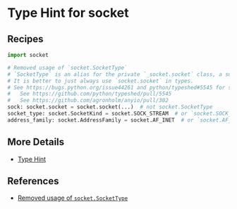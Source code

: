 # Type Hint for socket

## Recipes

```python
import socket

# Removed usage of `socket.SocketType`
# `SocketType` is an alias for the private `_socket.socket` class, a superclass of `socket.socket`.
# It is better to just always use `socket.socket` in types.
# See https://bugs.python.org/issue44261 and python/typeshed#5545 for some context.
#   See https://github.com/python/typeshed/pull/5545
#   See https://github.com/agronholm/anyio/pull/302
sock: socket.socket = socket.socket(...)  # not socket.SocketType
socket_type: socket.SocketKind = socket.SOCK_STREAM  # or `socket.SOCK_DGRAM`
address_family: socket.AddressFamily = socket.AF_INET  # or `socket.AF_INET6`
```

## More Details

- [Type Hint](https://leven-cn.github.io/python-cookbook/cookbook/core/type_hint/type_hint)

## References

- [Removed usage of `socket.SocketType`](https://github.com/python/typeshed/pull/5545)
